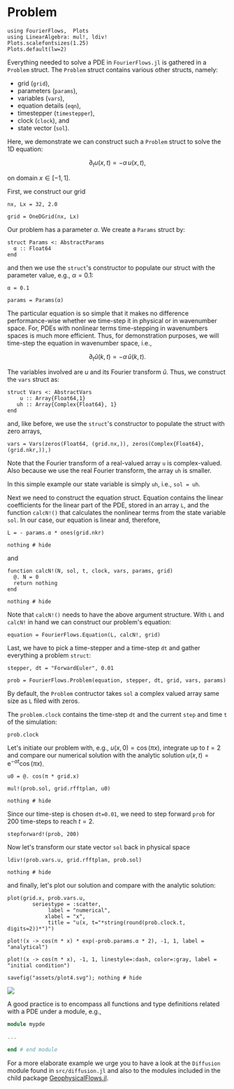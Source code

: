 # Problem

```@setup 2
using FourierFlows,  Plots
using LinearAlgebra: mul!, ldiv!
Plots.scalefontsizes(1.25)
Plots.default(lw=2)
```

Everything needed to solve a PDE in `FourierFlows.jl` is gathered in a `Problem` 
struct. The `Problem` struct contains various other structs, namely:

- grid (`grid`),
- parameters (`params`),
- variables (`vars`),
- equation details (`eqn`),
- timestepper (`timestepper`),
- clock (`clock`), and
- state vector (`sol`).

Here, we demonstrate we can construct such a `Problem` struct to solve the 1D
equation:

```math
\partial_t u(x, t) = - \alpha \, u(x, t) ,
```

on domain $x \in [-1, 1]$.

First, we construct our grid

```@example 2
nx, Lx = 32, 2.0

grid = OneDGrid(nx, Lx)
```

Our problem has a parameter $\alpha$. We create a `Params` struct by:

```@example 2
struct Params <: AbstractParams
  α :: Float64
end
```

and then we use the `struct`'s constructor to populate our struct with the 
parameter value, e.g., $\alpha=0.1$:

```@example 2
α = 0.1

params = Params(α)
```

The particular equation is so simple that it makes no difference 
performance-wise whether we time-step it in physical or in wavenumber space. 
For, PDEs with nonlinear terms time-stepping in wavenumbers spaces is much more
efficient. Thus, for demonstration purposes, we will time-step the equation in 
wavenumber space, i.e.,

```math
\partial_t \hat{u}(k, t) = - \alpha \, \hat{u}(k, t) .
```

The variables involved are $u$ and its Fourier transform $\hat{u}$. Thus, we 
construct the `vars` struct as:

```@example 2
struct Vars <: AbstractVars
    u :: Array{Float64,1}
   uh :: Array{Complex{Float64}, 1}
end
```

and, like before, we use the `struct`'s constructor to populate the struct with 
zero arrays,

```@example 2
vars = Vars(zeros(Float64, (grid.nx,)), zeros(Complex{Float64}, (grid.nkr,)),)
```

Note that the Fourier transform of a real-valued array `u` is complex-valued. Also
because we use the real Fourier transform, the array `uh` is smaller.

In this simple example our state variable is simply `uh`, i.e., `sol = uh`.

Next we need to construct the equation struct. Equation contains the linear 
coefficients for the linear part of the PDE, stored in an array `L`, and the 
function `calcN!()` that  calculates the nonlinear terms from the state variable 
`sol`. In our case, our equation is linear and, therefore,

```@example 2
L = - params.α * ones(grid.nkr)

nothing # hide
```

and

```@example 2
function calcN!(N, sol, t, clock, vars, params, grid)
  @. N = 0
  return nothing
end

nothing # hide
```

Note that `calcN!()` needs to have the above argument structure. With `L` and `calcN!`
in hand we can construct our problem's equation:

```@example 2
equation = FourierFlows.Equation(L, calcN!, grid)
```

Last, we have to pick a time-stepper and a time-step `dt` and gather everything 
a problem `struct`:

```@example 2
stepper, dt = "ForwardEuler", 0.01

prob = FourierFlows.Problem(equation, stepper, dt, grid, vars, params)
```

By default, the `Problem` contructor takes `sol` a complex valued array same 
size as `L` filed with zeros.

The `problem.clock` contains the time-step `dt` and the current `step` and time 
`t` of the simulation:

```@example 2
prob.clock
```

Let's initiate our problem with, e.g., $u(x, 0) = \cos(\pi x)$, integrate up 
to $t = 2$ and compare our numerical solution with the analytic solution 
$u(x, t) = \mathrm{e}^{-\alpha t} \cos(\pi x)$.

```@example 2
u0 = @. cos(π * grid.x)

mul!(prob.sol, grid.rfftplan, u0)

nothing # hide
```

Since our time-step is chosen `dt=0.01`, we need to step forward `prob` for $200$ 
time-steps to reach $t=2$.

```@example 2
stepforward!(prob, 200)
```

Now let's transform our state vector `sol` back in physical space

```@example 2
ldiv!(prob.vars.u, grid.rfftplan, prob.sol)

nothing # hide
```

and finally, let's plot our solution and compare with the analytic solution:

```@example 2
plot(grid.x, prob.vars.u,
        seriestype = :scatter,
             label = "numerical",         
            xlabel = "x",
             title = "u(x, t="*string(round(prob.clock.t, digits=2))*")")

plot!(x -> cos(π * x) * exp(-prob.params.α * 2), -1, 1, label = "analytical")

plot!(x -> cos(π * x), -1, 1, linestyle=:dash, color=:gray, label = "initial condition")

savefig("assets/plot4.svg"); nothing # hide
```

![](assets/plot4.svg)

A good practice is to encompass all functions and type definitions related 
with a PDE under a module, e.g.,

```julia
module mypde

...

end # end module
```

For a more elaborate example we urge you to have a look at the `Diffusion` 
module found in `src/diffusion.jl` and also to the modules included in the 
child package [GeophysicalFlows.jl](https://github.com/FourierFlows/GeophysicalFlows.jl).